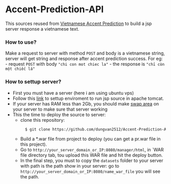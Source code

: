 # Accent-Prediction-API
  This sources reused from <a href="https://github.com/tienthanhdhcn/Vietnamese-Accent-Prediction">Vietnamese Accent Prediction</a> to build a jsp server response a vietnamese text.
### How to use?
  Make a request to server with method `POST` and body is a vietnamese string, server will get string and response after accent prediction success.
  For eg:
    - request `POST` with body `"chi con mot chiec la"`
    - the response is `"chỉ còn một chiếc lá"`
### How to settup server?
  - First you must have a server (here i am using ubuntu vps)
  - Follow this <a href="https://www.digitalocean.com/community/tutorials/how-to-install-apache-tomcat-8-on-ubuntu-16-04">link</a> to settup enviroment to run jsp source in apache tomcat.
  - If your server has RAM less than 2Gb, you should make <a href="https://www.digitalocean.com/community/tutorials/how-to-add-swap-space-on-ubuntu-16-04">swap area</a> on your server to make sure that server working
  - This the time to deploy the source to server:
    - clone this repository:
      ```bash
        $ git clone https://github.com/dungvan2512/Accent-Prediction-API
      ```
    - Build a *.war file from project to deploy (you can get a pr.war file in this project).
    - Go to `http://your_server_domain_or_IP:8080/manager/html`, in `WAR file directory tab, tou upload this WAR file and hit the deploy button.
    - In the final step, you must to copy the `datasets` folder to your server with path is the path show in your server: go to `http://your_server_domain_or_IP:8080/name_war_file` you will see the path.
      
      
